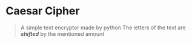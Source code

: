 # Caesar Cipher
> A simple text encryptor made by python
The letters of the text are ***shifted*** by the mentioned amount
